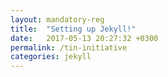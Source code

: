 ```yaml
---
layout: mandatory-reg
title:  "Setting up Jekyll!"
date:   2017-05-13 20:27:32 +0300
permalink: /tin-initiative
categories: jekyll
---
```


